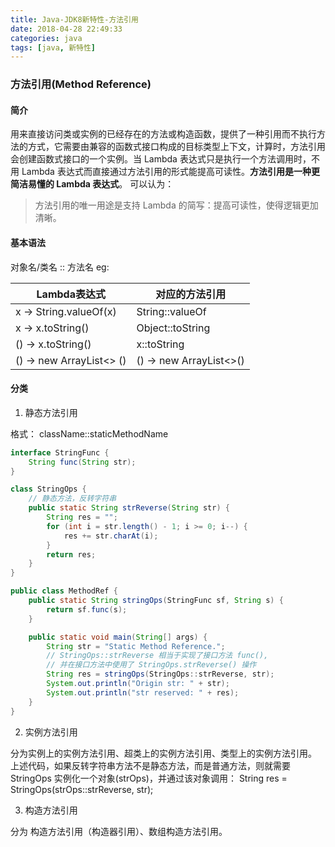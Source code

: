 ```yaml
---
title: Java-JDK8新特性-方法引用
date: 2018-04-28 22:49:33
categories: java
tags: [java, 新特性]
---
```

### 方法引用(Method Reference)
#### 简介
用来直接访问类或实例的已经存在的方法或构造函数，提供了一种引用而不执行方法的方式，它需要由兼容的函数式接口构成的目标类型上下文，计算时，方法引用会创建函数式接口的一个实例。当 Lambda 表达式只是执行一个方法调用时，不用 Lambda 表达式而直接通过方法引用的形式能提高可读性。**方法引用是一种更简洁易懂的 Lambda 表达式**。
可以认为：
>  方法引用的唯一用途是支持 Lambda 的简写：提高可读性，使得逻辑更加清晰。

#### 基本语法
对象名/类名 :: 方法名
eg:

|           Lambda表达式          |          对应的方法引用        |
| -----------------------------------  |  --------------------------------- |
| x -> String.valueOf(x)       | String::valueOf                |
| x -> x.toString()                | Object::toString               |
| () -> x.toString()                | x::toString                       |
| () -> new ArrayList<> ()   | () -> new ArrayList<>()   |

#### 分类
1. 静态方法引用

格式：
className::staticMethodName

```java
interface StringFunc {
    String func(String str);
}

class StringOps {
    // 静态方法，反转字符串
    public static String strReverse(String str) {
        String res = "";
        for (int i = str.length() - 1; i >= 0; i--) {
            res += str.charAt(i);
        }
        return res;
    }
}

public class MethodRef {
    public static String stringOps(StringFunc sf, String s) {
        return sf.func(s);
    }

    public static void main(String[] args) {
        String str = "Static Method Reference.";
        // StringOps::strReverse 相当于实现了接口方法 func(),
        // 并在接口方法中使用了 StringOps.strReverse() 操作
        String res = stringOps(StringOps::strReverse, str);
        System.out.println("Origin str: " + str);
        System.out.println("str reserved: " + res);
    }
}
```
2. 实例方法引用

分为实例上的实例方法引用、超类上的实例方法引用、类型上的实例方法引用。
上述代码，如果反转字符串方法不是静态方法，而是普通方法，则就需要 StringOps 实例化一个对象(strOps)，并通过该对象调用：
    String res = StringOps(strOps::strReverse, str);

3. 构造方法引用

分为 构造方法引用（构造器引用）、数组构造方法引用。
